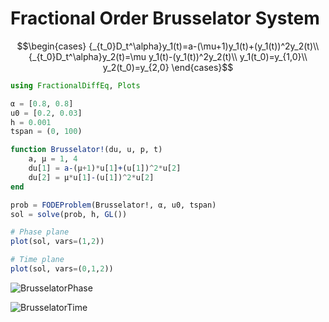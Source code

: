 # Fractional Order Brusselator System

```math
\begin{cases}
{_{t_0}D_t^\alpha}y_1(t)=a-(\mu+1)y_1(t)+(y_1(t))^2y_2(t)\\
{_{t_0}D_t^\alpha}y_2(t)=\mu y_1(t)-(y_1(t))^2y_2(t)\\
y_1(t_0)=y_{1,0}\\
y_2(t_0)=y_{2,0}
\end{cases}
```

```julia
using FractionalDiffEq, Plots

α = [0.8, 0.8]
u0 = [0.2, 0.03]
h = 0.001
tspan = (0, 100)

function Brusselator!(du, u, p, t)
    a, μ = 1, 4
    du[1] = a-(μ+1)*u[1]+(u[1])^2*u[2]
    du[2] = μ*u[1]-(u[1])^2*u[2]
end

prob = FODEProblem(Brusselator!, α, u0, tspan)
sol = solve(prob, h, GL())

# Phase plane
plot(sol, vars=(1,2))

# Time plane
plot(sol, vars=(0,1,2))
```

![BrusselatorPhase](./assets/Brusselator.png)

![BrusselatorTime](./assets/BrusselatorTime.png)
